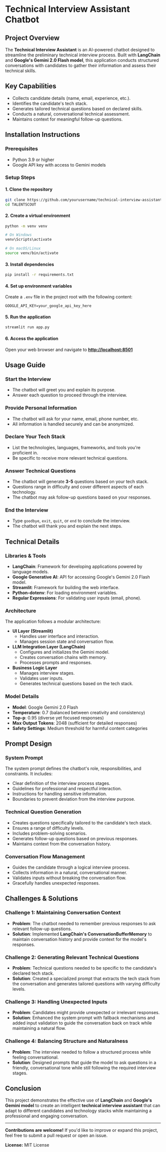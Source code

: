 # Technical Interview Assistant Chatbot

## Project Overview
The **Technical Interview Assistant** is an AI-powered chatbot designed to streamline the preliminary technical interview process. Built with **LangChain** and **Google's Gemini 2.0 Flash model**, this application conducts structured conversations with candidates to gather their information and assess their technical skills.

## Key Capabilities
- Collects candidate details (name, email, experience, etc.).
- Identifies the candidate's tech stack.
- Generates tailored technical questions based on declared skills.
- Conducts a natural, conversational technical assessment.
- Maintains context for meaningful follow-up questions.

## Installation Instructions

### Prerequisites
- Python 3.9 or higher
- Google API key with access to Gemini models

### Setup Steps

#### 1. Clone the repository
```bash
git clone https://github.com/yourusername/technical-interview-assistant.git
cd TALENTSCOUT
```

#### 2. Create a virtual environment
```bash
python -m venv venv

# On Windows
venv\Scripts\activate

# On macOS/Linux
source venv/bin/activate
```

#### 3. Install dependencies
```bash
pip install -r requirements.txt
```

#### 4. Set up environment variables
Create a `.env` file in the project root with the following content:
```text
GOOGLE_API_KEY=your_google_api_key_here
```

#### 5. Run the application
```bash
streamlit run app.py
```

#### 6. Access the application
Open your web browser and navigate to **[http://localhost:8501](http://localhost:8501)**

## Usage Guide

### Start the Interview
- The chatbot will greet you and explain its purpose.
- Answer each question to proceed through the interview.

### Provide Personal Information
- The chatbot will ask for your name, email, phone number, etc.
- All information is handled securely and can be anonymized.

### Declare Your Tech Stack
- List the technologies, languages, frameworks, and tools you're proficient in.
- Be specific to receive more relevant technical questions.

### Answer Technical Questions
- The chatbot will generate **3-5** questions based on your tech stack.
- Questions range in difficulty and cover different aspects of each technology.
- The chatbot may ask follow-up questions based on your responses.

### End the Interview
- Type `goodbye`, `exit`, `quit`, or `end` to conclude the interview.
- The chatbot will thank you and explain the next steps.

## Technical Details

### Libraries & Tools
- **LangChain**: Framework for developing applications powered by language models.
- **Google Generative AI**: API for accessing Google's Gemini 2.0 Flash model.
- **Streamlit**: Framework for building the web interface.
- **Python-dotenv**: For loading environment variables.
- **Regular Expressions**: For validating user inputs (email, phone).

### Architecture
The application follows a modular architecture:
- **UI Layer (Streamlit)**
  - Handles user interface and interaction.
  - Manages session state and conversation flow.
- **LLM Integration Layer (LangChain)**
  - Configures and initializes the Gemini model.
  - Creates conversation chains with memory.
  - Processes prompts and responses.
- **Business Logic Layer**
  - Manages interview stages.
  - Validates user inputs.
  - Generates technical questions based on the tech stack.

### Model Details
- **Model**: Google Gemini 2.0 Flash
- **Temperature**: 0.7 (balanced between creativity and consistency)
- **Top-p**: 0.95 (diverse yet focused responses)
- **Max Output Tokens**: 2048 (sufficient for detailed responses)
- **Safety Settings**: Medium threshold for harmful content categories

## Prompt Design

### System Prompt
The system prompt defines the chatbot's role, responsibilities, and constraints. It includes:
- Clear definition of the interview process stages.
- Guidelines for professional and respectful interaction.
- Instructions for handling sensitive information.
- Boundaries to prevent deviation from the interview purpose.

### Technical Question Generation
- Creates questions specifically tailored to the candidate's tech stack.
- Ensures a range of difficulty levels.
- Includes problem-solving scenarios.
- Generates follow-up questions based on previous responses.
- Maintains context from the conversation history.

### Conversation Flow Management
- Guides the candidate through a logical interview process.
- Collects information in a natural, conversational manner.
- Validates inputs without breaking the conversation flow.
- Gracefully handles unexpected responses.

## Challenges & Solutions

### Challenge 1: Maintaining Conversation Context
- **Problem**: The chatbot needed to remember previous responses to ask relevant follow-up questions.
- **Solution**: Implemented **LangChain's ConversationBufferMemory** to maintain conversation history and provide context for the model's responses.

### Challenge 2: Generating Relevant Technical Questions
- **Problem**: Technical questions needed to be specific to the candidate's declared tech stack.
- **Solution**: Created a specialized prompt that extracts the tech stack from the conversation and generates tailored questions with varying difficulty levels.

### Challenge 3: Handling Unexpected Inputs
- **Problem**: Candidates might provide unexpected or irrelevant responses.
- **Solution**: Enhanced the system prompt with fallback mechanisms and added input validation to guide the conversation back on track while maintaining a natural flow.

### Challenge 4: Balancing Structure and Naturalness
- **Problem**: The interview needed to follow a structured process while feeling conversational.
- **Solution**: Designed prompts that guide the model to ask questions in a friendly, conversational tone while still following the required interview stages.

## Conclusion
This project demonstrates the effective use of **LangChain** and **Google's Gemini model** to create an intelligent **technical interview assistant** that can adapt to different candidates and technology stacks while maintaining a professional and engaging conversation.

---
**Contributions are welcome!** If you'd like to improve or expand this project, feel free to submit a pull request or open an issue.

**License:** MIT License
